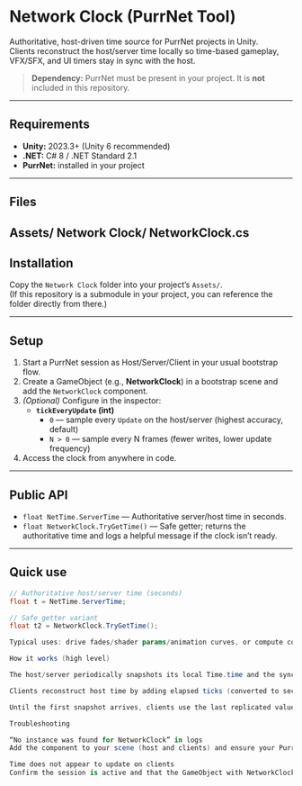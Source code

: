 # Network Clock (PurrNet Tool)

Authoritative, host-driven time source for PurrNet projects in Unity.  
Clients reconstruct the host/server time locally so time-based gameplay, VFX/SFX, and UI timers stay in sync with the host.

> **Dependency:** PurrNet must be present in your project. It is **not** included in this repository.

---

## Requirements
- **Unity:** 2023.3+ (Unity 6 recommended)  
- **.NET:** C# 8 / .NET Standard 2.1  
- **PurrNet:** installed in your project

---

## Files
Assets/
Network Clock/
NetworkClock.cs
---

## Installation
Copy the `Network Clock` folder into your project’s `Assets/`.  
(If this repository is a submodule in your project, you can reference the folder directly from there.)

---

## Setup
1. Start a PurrNet session as Host/Server/Client in your usual bootstrap flow.
2. Create a GameObject (e.g., **NetworkClock**) in a bootstrap scene and add the `NetworkClock` component.
3. *(Optional)* Configure in the inspector:
   - **`tickEveryUpdate` (int)**  
     - `0` — sample every `Update` on the host/server (highest accuracy, default)  
     - `N > 0` — sample every N frames (fewer writes, lower update frequency)
4. Access the clock from anywhere in code.

---

## Public API
- `float NetTime.ServerTime` — Authoritative server/host time in seconds.  
- `float NetworkClock.TryGetTime()` — Safe getter; returns the authoritative time and logs a helpful message if the clock isn’t ready.

---

## Quick use
```csharp
// Authoritative host/server time (seconds)
float t = NetTime.ServerTime;

// Safe getter variant
float t2 = NetworkClock.TryGetTime();

Typical uses: drive fades/shader params/animation curves, or compute countdowns/timers that must match the host.

How it works (high level)

The host/server periodically snapshots its local Time.time and the synchronized network tick.

Clients reconstruct host time by adding elapsed ticks (converted to seconds via the tick rate) to the last snapshot.

Until the first snapshot arrives, clients use the last replicated value.

Troubleshooting

“No instance was found for NetworkClock” in logs
Add the component to your scene (host and clients) and ensure your PurrNet session has started.

Time does not appear to update on clients
Confirm the session is active and that the GameObject with NetworkClock exists and is not disabled.
